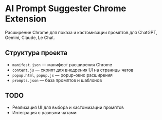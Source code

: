 # AI Prompt Suggester Chrome Extension

Расширение Chrome для показа и кастомизации промптов для ChatGPT, Gemini, Claude, Le Chat.

## Структура проекта
- `manifest.json` — манифест расширения Chrome
- `content.js` — скрипт для внедрения UI на страницы чатов
- `popup.html`, `popup.js` — popup-окно расширения
- `prompts.json` — база промптов и шаблонов

## TODO
- Реализация UI для выбора и кастомизации промптов
- Интеграция с разными чатами